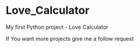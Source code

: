 # Love_Calculator
My first Python project - Love Calculator


If You want more projects give me a follow request
